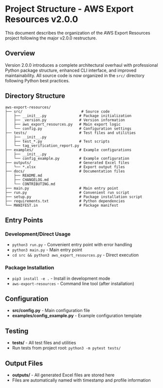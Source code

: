 # Project Structure - AWS Export Resources v2.0.0

This document describes the organization of the AWS Export Resources project following the major v2.0.0 restructure.

## Overview

Version 2.0.0 introduces a complete architectural overhaul with professional Python package structure, enhanced CLI interface, and improved maintainability. All source code is now organized in the `src/` directory following Python best practices.

## Directory Structure

```
aws-export-resources/
├── src/                           # Source code
│   ├── __init__.py               # Package initialization
│   ├── _version.py               # Version information
│   ├── aws_export_resources.py   # Main export logic
│   └── config.py                 # Configuration settings
├── tests/                        # Test files and utilities
│   ├── __init__.py
│   ├── test_*.py                 # Test scripts
│   └── tag_verification_report.py
├── examples/                     # Example configurations
│   ├── __init__.py
│   └── config_example.py         # Example configuration
├── outputs/                      # Generated Excel files
│   └── *.xlsx                    # Export output files
├── docs/                         # Documentation files
│   ├── README.md
│   ├── CHANGELOG.md
│   └── CONTRIBUTING.md
├── main.py                       # Main entry point
├── run.py                        # Convenient run script
├── setup.py                      # Package installation script
├── requirements.txt              # Python dependencies
└── MANIFEST.in                   # Package manifest
```

## Entry Points

### Development/Direct Usage
- `python3 run.py` - Convenient entry point with error handling
- `python3 main.py` - Main entry point
- `cd src && python3 aws_export_resources.py` - Direct execution

### Package Installation
- `pip3 install -e .` - Install in development mode
- `aws-export-resources` - Command line tool (after installation)

## Configuration

- **src/config.py** - Main configuration file
- **examples/config_example.py** - Example configuration template

## Testing

- **tests/** - All test files and utilities
- Run tests from project root: `python3 -m pytest tests/`

## Output Files

- **outputs/** - All generated Excel files are stored here
- Files are automatically named with timestamp and profile information